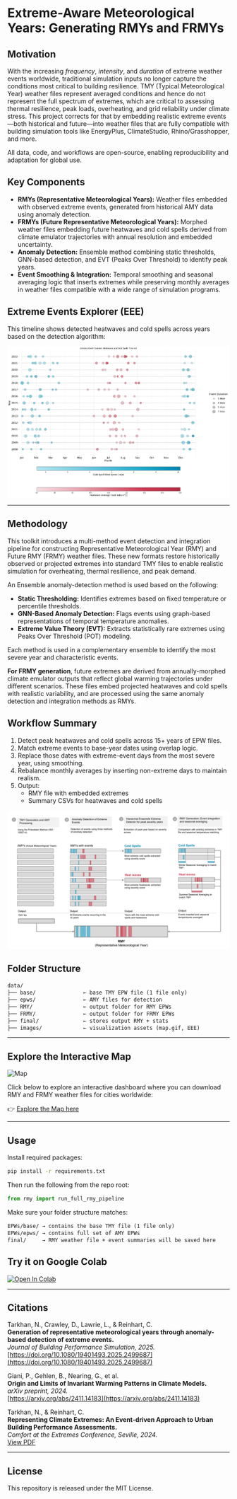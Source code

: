 
# Extreme-Aware Meteorological Years: Generating RMYs and FRMYs

## Motivation

With the increasing *frequency*, *intensity*, and *duration* of extreme weather events worldwide, traditional simulation inputs no longer capture the conditions most critical to building resilience. TMY (Typical Meteorological Year) weather files represent averaged conditions and hence do not represent the full spectrum of extremes, which are critical to assessing thermal resilience, peak loads, overheating, and grid reliability under climate stress. This project corrects for that by embedding realistic extreme events—both historical and future—into weather files that are fully compatible with building simulation tools like EnergyPlus, ClimateStudio, Rhino/Grasshopper, and more.

All data, code, and workflows are open-source, enabling reproducibility and adaptation for global use.

## Key Components

- **RMYs (Representative Meteorological Years):** Weather files embedded with observed extreme events, generated from historical AMY data using anomaly detection.
- **FRMYs (Future Representative Meteorological Years):** Morphed weather files embedding future heatwaves and cold spells derived from climate emulator trajectories with annual resolution and embedded uncertainty.
- **Anomaly Detection:** Ensemble method combining static thresholds, GNN-based detection, and EVT (Peaks Over Threshold) to identify peak years.
- **Event Smoothing & Integration:** Temporal smoothing and seasonal averaging logic that inserts extremes while preserving monthly averages in weather files compatible with a wide range of simulation programs. 

## Extreme Events Explorer (EEE)
This timeline shows detected heatwaves and cold spells across years based on the detection algorithm:

![Event Timeline](images/event_timeline.png)

---

## Methodology

This toolkit introduces a multi-method event detection and integration pipeline for constructing Representative Meteorological Year (RMY) and Future RMY (FRMY) weather files. These new formats restore historically observed or projected extremes into standard TMY files to enable realistic simulation for overheating, thermal resilience, and peak demand.

An Ensemble anomaly-detection method is used based on the following:

- **Static Thresholding:** Identifies extremes based on fixed temperature or percentile thresholds.
- **GNN-Based Anomaly Detection:** Flags events using graph-based representations of temporal temperature anomalies.
- **Extreme Value Theory (EVT):** Extracts statistically rare extremes using Peaks Over Threshold (POT) modeling.

Each method is used in a complementary ensemble to identify the most severe year and characteristic events.

**For FRMY generation**, future extremes are derived from annually-morphed climate emulator outputs that reflect global warming trajectories under different scenarios. These files embed projected heatwaves and cold spells with realistic variability, and are processed using the same anomaly detection and integration methods as RMYs.

## Workflow Summary

1. Detect peak heatwaves and cold spells across 15+ years of EPW files.
2. Match extreme events to base-year dates using overlap logic.
3. Replace those dates with extreme-event days from the most severe year, using smoothing.
4. Rebalance monthly averages by inserting non-extreme days to maintain realism.
5. Output:
   - RMY file with embedded extremes
   - Summary CSVs for heatwaves and cold spells


![RMY Workflow](images/Fig1.png) 


## Folder Structure

```
data/
├── base/               ← base TMY EPW file (1 file only)
├── epws/               ← AMY files for detection
├── RMY/                ← output folder for RMY EPWs
├── FRMY/               ← output folder for FRMY EPWs
├── final/              ← stores output RMY + stats
├── images/             ← visualization assets (map.gif, EEE)
```

---

## Explore the Interactive Map

![Map](images/map.gif)

Click below to explore an interactive dashboard where you can download RMY and FRMY weather files for cities worldwide:

👉 [Explore the Map here](https://svante.mit.edu/~pgiani/buildings/)

---

## Usage

Install required packages:

```bash
pip install -r requirements.txt
```

Then run the following from the repo root:

```python
from rmy import run_full_rmy_pipeline
```

Make sure your folder structure matches:

```
EPWs/base/ → contains the base TMY file (1 file only)
EPWs/epws/ → contains full set of AMY EPWs
final/     → RMY weather file + event summaries will be saved here
```

## Try it on Google Colab

[![Open In Colab](https://colab.research.google.com/assets/colab-badge.svg)](https://colab.research.google.com/github/Nadatarkhan/RMY/blob/main/examples/RMY_Generation_Colab.ipynb)

---

## Citations

Tarkhan, N., Crawley, D., Lawrie, L., & Reinhart, C.  
**Generation of representative meteorological years through anomaly-based detection of extreme events.**  
*Journal of Building Performance Simulation, 2025.*  
[https://doi.org/10.1080/19401493.2025.2499687](https://doi.org/10.1080/19401493.2025.2499687)

Giani, P., Gehlen, B., Nearing, G., et al.  
**Origin and Limits of Invariant Warming Patterns in Climate Models.**  
*arXiv preprint, 2024.*  
[https://arxiv.org/abs/2411.14183](https://arxiv.org/abs/2411.14183)

Tarkhan, N., & Reinhart, C.  
**Representing Climate Extremes: An Event-driven Approach to Urban Building Performance Assessments.**  
*Comfort at the Extremes Conference, Seville, 2024.*  
[View PDF](https://drive.google.com/file/d/14Kj9-jcL_SQGUaTvbdAzLVPOJHHWHLz0/view?usp=sharing)

---

## License

This repository is released under the MIT License.
